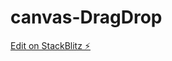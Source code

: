 # canvas-DragDrop

[Edit on StackBlitz ⚡️](https://stackblitz.com/edit/angular-file-upload-preview-vdytbo)